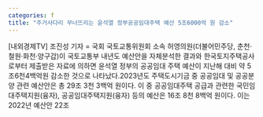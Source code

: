 ```yaml
---
categories: f
title: "주거사다리 무너뜨리는 윤석열 정부공공임대주택 예산 5조6000억 원 감소"
---
```

[내외경제TV] 조진성 기자 = 국회 국토교통위원회 소속 허영의원(더불어민주당, 춘천·철원·화천·양구갑)이 국토교통부 내년도 예산안을 자체분석한 결과와 한국토지주택공사로부터 제출받은 자료에 의하면 윤석열 정부의 공공임대 주택 예산이 지난해 대비 약 5조6천4백억원 감소한 것으로 나타났다.2023년도 주택도시기금 중 공공임대 및 공공분양 관련 예산안은 총 29조 3천 3백억 원이다. 이 중 공공임대주택 공급과 관련한 국민임대주택지원(융자), 공공임대주택지원(융자) 등의 예산은 16조 8천 8백억 원이다. 이는 2022년 예산안 22조